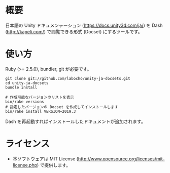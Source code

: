 # 概要

日本語の Unity ドキュメンテーション (https://docs.unity3d.com/ja/) を Dash (http://kapeli.com/) で閲覧できる形式 (Docset) にするツールです。


# 使い方

Ruby (>= 2.5.0), bundler, git が必要です。

    git clone git://github.com/labocho/unity-ja-docsets.git
    cd unity-ja-docsets
    bundle install

    # 作成可能なバージョンのリストを表示
    bin/rake versions
    # 指定したバージョンの Docset を作成してインストールします
    bin/rake install VERSION=2019.3

Dash を再起動すればインストールしたドキュメントが追加されます。

# ライセンス

- 本ソフトウェアは MIT License (http://www.opensource.org/licenses/mit-license.php) で提供します。
